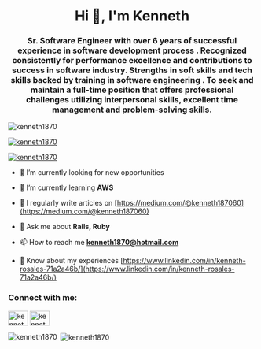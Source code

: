 <h1 align="center">Hi 👋, I'm Kenneth</h1>
<h3 align="center">Sr. Software Engineer with over 6 years of successful experience in software development process . Recognized consistently for performance excellence and contributions to success in software industry. Strengths in soft skills and tech skills backed by training in software engineering . To seek and maintain a full-time position that offers professional challenges utilizing interpersonal skills, excellent time management and problem-solving skills.</h3>

<p align="left"> <img src="https://komarev.com/ghpvc/?username=kenneth1870&label=Profile%20views&color=0e75b6&style=flat" alt="kenneth1870" /> </p>

<p align="left"> <a href="https://github.com/ryo-ma/github-profile-trophy"><img src="https://github-profile-trophy.vercel.app/?username=kenneth1870" alt="kenneth1870" /></a> </p>

<p align="left"> <a href="https://twitter.com/kenneth1870" target="blank"><img src="https://img.shields.io/twitter/follow/kenneth1870?logo=twitter&style=for-the-badge" alt="kenneth1870" /></a> </p>

- 🔭 I’m currently looking for new opportunities 

- 🌱 I’m currently learning **AWS**

- 📝 I regularly write articles on [https://medium.com/@kenneth187060](https://medium.com/@kenneth187060)

- 💬 Ask me about **Rails, Ruby**

- 📫 How to reach me **kenneth1870@hotmail.com**

- 📄 Know about my experiences [https://www.linkedin.com/in/kenneth-rosales-71a2a46b/](https://www.linkedin.com/in/kenneth-rosales-71a2a46b/)

<h3 align="left">Connect with me:</h3>
<p align="left">
<a href="https://twitter.com/kenneth1870" target="blank"><img align="center" src="https://raw.githubusercontent.com/rahuldkjain/github-profile-readme-generator/master/src/images/icons/Social/twitter.svg" alt="kenneth1870" height="30" width="40" /></a>
<a href="https://linkedin.com/in/kenneth-rosales-71a2a46b/" target="blank"><img align="center" src="https://raw.githubusercontent.com/rahuldkjain/github-profile-readme-generator/master/src/images/icons/Social/linked-in-alt.svg" alt="kenneth-rosales-71a2a46b/" height="30" width="40" /></a>
</p>

<p><img align="left" src="https://github-readme-stats.vercel.app/api/top-langs?username=kenneth1870&show_icons=true&locale=en&layout=compact" alt="kenneth1870" /></p>

<p>&nbsp;<img align="center" src="https://github-readme-stats.vercel.app/api?username=kenneth1870&show_icons=true&locale=en" alt="kenneth1870" /></p>
